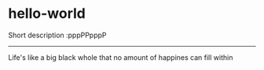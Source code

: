 # hello-world
Short description :pppPPpppP
______________________________________
Life's like a big black whole that no amount of happines can fill within
